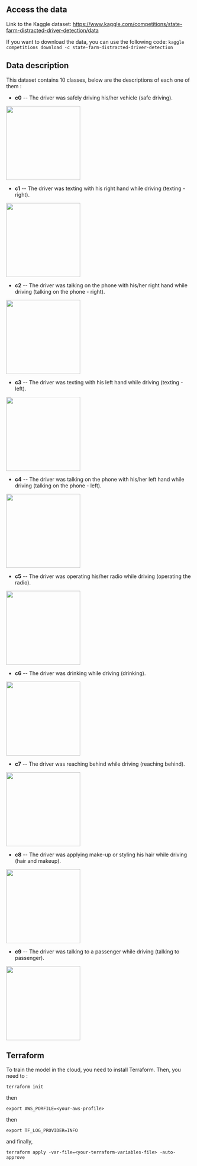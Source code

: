 ## Access the data

Link to the Kaggle dataset: https://www.kaggle.com/competitions/state-farm-distracted-driver-detection/data

If you want to download the data, you can use the following code:
`kaggle competitions download -c state-farm-distracted-driver-detection`

## Data description
This dataset contains 10 classes, below are the descriptions of each one of them :

- **c0** -- The driver was safely driving his/her vehicle (safe driving).

<img src="./input/imgs/train/c0/img_34.jpg" width="200" height="200" />

- **c1** -- The driver was texting with his right hand while driving (texting - right).

<img src="./input/imgs/train/c1/img_6.jpg" width="200" height="200" />

- **c2** -- The driver was talking on the phone with his/her right hand while driving (talking on the phone - right).

<img src="./input/imgs/train/c2/img_94.jpg" width="200" height="200" />

- **c3** -- The driver was texting with his left hand while driving (texting - left).

<img src="./input/imgs/train/c3/img_5.jpg" width="200" height="200" />

- **c4** -- The driver was talking on the phone with his/her left hand while driving (talking on the phone - left).

<img src="./input/imgs/train/c4/img_14.jpg" width="200" height="200" />

- **c5** -- The driver was operating his/her radio while driving (operating the radio).

<img src="./input/imgs/train/c5/img_56.jpg" width="200" height="200" />

- **c6** -- The driver was drinking while driving (drinking).

<img src="./input/imgs/train/c6/img_0.jpg" width="200" height="200" />

- **c7** -- The driver was reaching behind while driving (reaching behind).

<img src="./input/imgs/train/c7/img_81.jpg" width="200" height="200" />

- **c8** -- The driver was applying make-up or styling his hair while driving (hair and makeup).

<img src="./input/imgs/train/c8/img_26.jpg" width="200" height="200" />

- **c9** -- The driver was talking to a passenger while driving (talking to passenger).

<img src="./input/imgs/train/c9/img_19.jpg" width="200" height="200" />

## Terraform

To train the model in the cloud, you need to install Terraform. Then, you need to :

`terraform init`

then

`export AWS_PORFILE=<your-aws-profile>`

then

`export TF_LOG_PROVIDER=INFO`

and finally,

`terraform apply -var-file=<your-terraform-variables-file> -auto-approve`